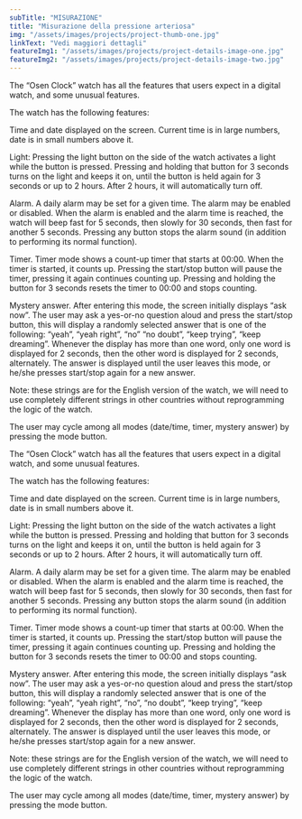 ```yaml
---
subTitle: "MISURAZIONE" 
title: "Misurazione della pressione arteriosa"
img: "/assets/images/projects/project-thumb-one.jpg"
linkText: "Vedi maggiori dettagli"
featureImg1: "/assets/images/projects/project-details-image-one.jpg"
featureImg2: "/assets/images/projects/project-details-image-two.jpg"
---
```

The “Osen Clock” watch has all the features that users expect in a digital watch, and some unusual features.

The watch has the following features:

Time and date displayed on the screen. Current time is in large numbers, date is in small numbers above it.

Light: Pressing the light button on the side of the watch activates a light while the button is pressed. Pressing and holding that button for 3 seconds turns on the light and keeps it on, until the button is held again for 3 seconds or up to 2 hours. After 2 hours, it will automatically turn off.

Alarm. A daily alarm may be set for a given time. The alarm may be enabled or disabled. When the alarm is enabled and the alarm time is reached, the watch will beep fast for 5 seconds, then slowly for 30 seconds, then fast for another 5 seconds. Pressing any button stops the alarm sound (in addition to performing its normal function).

Timer. Timer mode shows a count-up timer that starts at 00:00. When the timer is started, it counts up. Pressing the start/stop button will pause the timer, pressing it again continues counting up. Pressing and holding the button for 3 seconds resets the timer to 00:00 and stops counting.

Mystery answer. After entering this mode, the screen initially displays “ask now”. The user may ask a yes-or-no question aloud and press the start/stop button, this will display a randomly selected answer that is one of the following: “yeah”, “yeah right”, “no” “no doubt”, “keep trying”, “keep dreaming”. Whenever the display has more than one word, only one word is displayed for 2 seconds, then the other word is displayed for 2 seconds, alternately. The answer is displayed until the user leaves this mode, or he/she presses start/stop again for a new answer. 

Note: these strings are for the English version of the watch, we will need to use completely different strings in other countries without reprogramming the logic of the watch.

The user may cycle among all modes (date/time, timer, mystery answer) by pressing the mode button.

The “Osen Clock” watch has all the features that users expect in a digital watch, and some unusual features.

The watch has the following features:

Time and date displayed on the screen. Current time is in large numbers, date is in small numbers above it.

Light: Pressing the light button on the side of the watch activates a light while the button is pressed. Pressing and holding that button for 3 seconds turns on the light and keeps it on, until the button is held again for 3 seconds or up to 2 hours. After 2 hours, it will automatically turn off.

Alarm. A daily alarm may be set for a given time. The alarm may be enabled or disabled. When the alarm is enabled and the alarm time is reached, the watch will beep fast for 5 seconds, then slowly for 30 seconds, then fast for another 5 seconds. Pressing any button stops the alarm sound (in addition to performing its normal function).

Timer. Timer mode shows a count-up timer that starts at 00:00. When the timer is started, it counts up. Pressing the start/stop button will pause the timer, pressing it again continues counting up. Pressing and holding the button for 3 seconds resets the timer to 00:00 and stops counting.

Mystery answer. After entering this mode, the screen initially displays “ask now”. The user may ask a yes-or-no question aloud and press the start/stop button, this will display a randomly selected answer that is one of the following: “yeah”, “yeah right”, “no”, “no doubt”, “keep trying”, “keep dreaming”. Whenever the display has more than one word, only one word is displayed for 2 seconds, then the other word is displayed for 2 seconds, alternately. The answer is displayed until the user leaves this mode, or he/she presses start/stop again for a new answer. 

Note: these strings are for the English version of the watch, we will need to use completely different strings in other countries without reprogramming the logic of the watch.
                
The user may cycle among all modes (date/time, timer, mystery answer) by pressing the mode button.     